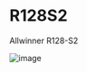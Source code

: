 # R128S2
Allwinner R128-S2


![image](https://github.com/ESP32DE/R128S2/assets/16070445/73593f59-4a86-4924-8818-3f9c5215cea2)


